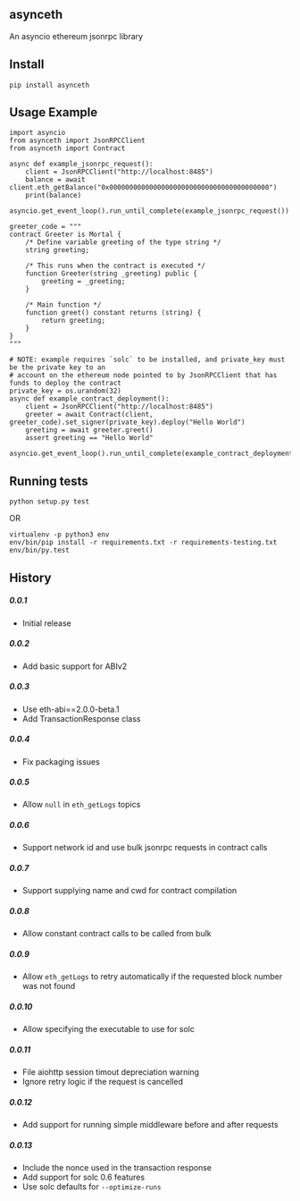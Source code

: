## asynceth

An asyncio ethereum jsonrpc library

## Install

`pip install asynceth`

## Usage Example

```
import asyncio
from asynceth import JsonRPCClient
from asynceth import Contract

async def example_jsonrpc_request():
    client = JsonRPCClient("http://localhost:8485")
    balance = await client.eth_getBalance("0x0000000000000000000000000000000000000000")
    print(balance)

asyncio.get_event_loop().run_until_complete(example_jsonrpc_request())

greeter_code = """
contract Greeter is Mortal {
    /* Define variable greeting of the type string */
    string greeting;

    /* This runs when the contract is executed */
    function Greeter(string _greeting) public {
        greeting = _greeting;
    }

    /* Main function */
    function greet() constant returns (string) {
        return greeting;
    }
}
"""

# NOTE: example requires `solc` to be installed, and private_key must be the private key to an
# account on the ethereum node pointed to by JsonRPCClient that has funds to deploy the contract
private_key = os.urandom(32)
async def example_contract_deployment():
    client = JsonRPCClient("http://localhost:8485")
    greeter = await Contract(client, greeter_code).set_signer(private_key).deploy("Hello World")
    greeting = await greeter.greet()
    assert greeting == "Hello World"

asyncio.get_event_loop().run_until_complete(example_contract_deployment())
```

## Running tests

```
python setup.py test
```

OR

```
virtualenv -p python3 env
env/bin/pip install -r requirements.txt -r requirements-testing.txt
env/bin/py.test
```

## History

##### 0.0.1
* Initial release

##### 0.0.2
* Add basic support for ABIv2

##### 0.0.3
* Use eth-abi==2.0.0-beta.1
* Add TransactionResponse class

##### 0.0.4
* Fix packaging issues

##### 0.0.5
* Allow `null` in `eth_getLogs` topics

##### 0.0.6
* Support network id and use bulk jsonrpc requests in contract calls

##### 0.0.7
* Support supplying name and cwd for contract compilation

##### 0.0.8
* Allow constant contract calls to be called from bulk

##### 0.0.9
* Allow `eth_getLogs` to retry automatically if the requested block number was not found

##### 0.0.10
* Allow specifying the executable to use for solc

##### 0.0.11
* File aiohttp session timout depreciation warning
* Ignore retry logic if the request is cancelled

##### 0.0.12
* Add support for running simple middleware before and after requests

##### 0.0.13
* Include the nonce used in the transaction response
* Add support for solc 0.6 features
* Use solc defaults for `--optimize-runs`
